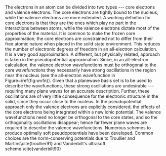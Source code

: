 The electrons in an atom can be divided into two types --- core
electrons and valence electrons. The core electrons are tightly bound
to the nucleus, while the valence electrons are more extended. A
working definition for core electrons is that they are the ones which
play no part in the interactions between atoms, while the valence
electrons dictate most of the properties of the material. It is common
to make the frozen core approximation; the core electrons are
constrained not to differ from their free atomic nature when placed in
the solid state environment. This reduces the number of electronic
degrees of freedom in an all-electron calculation. It is a very good
approximation. A different, but physically related, approach is taken
in the pseudopotential approximation. Since, in an all-electron calculation, the valence electron
wavefunctions must be orthogonal to the core wavefunctions they
necessarily have strong oscillations in the region near the nucleus
(see the all-electron wavefunction in Figure~\ref{fig:wvfn}). Given
that a planewave basis set is to be used to describe the
wavefunctions, these strong oscillations are undesirable --- requiring
many plane waves for an accurate description. Further, these
oscillations are of very little consequence for the electronic
structure in the solid, since they occur close to the nucleus.
In the pseudopotential
approach only the valence electrons are explicitly considered, the
effects of the core electrons being integrated within a new ionic
potential. The valence wavefunctions need no longer be orthogonal to
the core states, and so the orthogonality oscillations disappear;
hence far fewer plane waves are required to describe the valence
wavefunctions. 
Numerous schemes to produce optimally soft
pseudopotentials have been developed. Common choices are the
norm-conserving potentials due to Troullier and
Martins\cite{troullier91} and Vanderbilt's ultrasoft
scheme.\cite{vanderbilt90} 
